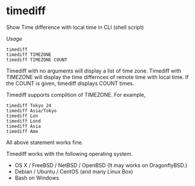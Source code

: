 # timediff
Show Time difference with local time in CLI (shell script)

*Usage*

    timediff
    timediff TIMEZONE
    timediff TIMEZONE COUNT

Timediff with no arguments will display a list of time zone.
Timediff with TIMEZONE will display the time differnces of remote time with local time.
If the COUNT is given, timediff displays COUNT times.

Timediff supports complition of TIMEZONE. For example,

    timediff Tokyo 24
    timediff Asia/Tokyo
    timediff Lon
    timediff Lond
    timediff Asia
    timediff Ame

All above statement works fine.

Timediff works with the following operating system.

* OS X / FreeBSD / NetBSD / OpenBSD (It may works on DragonflyBSD.)
* Debian / Ubuntu / CentOS (and many Linux Box)
* Bash on Windows
